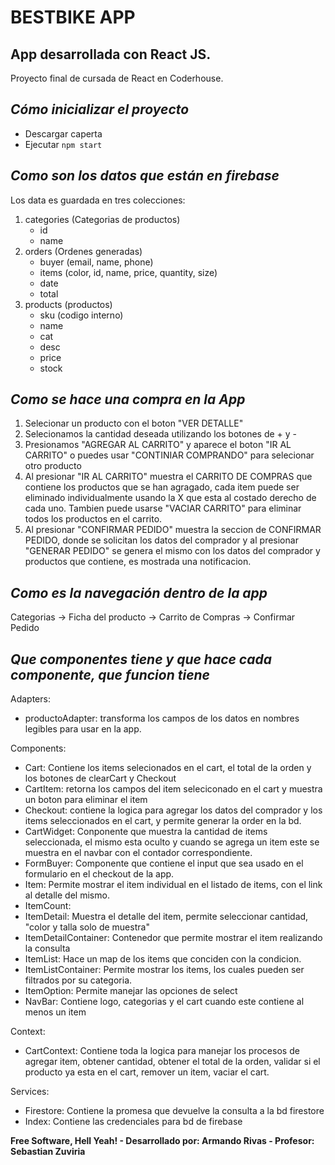 # BESTBIKE APP
## App desarrollada con React JS.
Proyecto final de cursada de React en Coderhouse.
## _Cómo inicializar el proyecto_
- Descargar caperta 
- Ejecutar `npm start`
##  _Como son los datos que están en firebase_ 
Los data es guardada en tres colecciones:
1. categories (Categorias de productos)
    - id
    - name
2. orders (Ordenes generadas)
    - buyer (email, name, phone)
    - items (color, id, name, price, quantity, size)
    - date
    - total
3. products (productos)
    - sku (codigo interno)
    - name
    - cat
    - desc
    - price
    - stock 
## _Como se hace una compra en la App_
1. Selecionar un producto con el boton "VER DETALLE"
2. Selecionamos la cantidad deseada utilizando los botones de + y -
3. Presionamos "AGREGAR AL CARRITO" y aparece el boton "IR AL CARRITO" o puedes usar "CONTINIAR COMPRANDO" para selecionar otro producto
4. Al presionar "IR AL CARRITO" muestra el CARRITO DE COMPRAS que contiene los productos que se han agragado, cada item puede ser eliminado individualmente usando la X que esta al  costado derecho de cada uno. Tambien puede usarse "VACIAR CARRITO" para eliminar todos los productos en el carrito.
5. Al presionar "CONFIRMAR PEDIDO" muestra la seccion de CONFIRMAR PEDIDO, donde se solicitan los datos del  comprador y al presionar "GENERAR PEDIDO" se genera el mismo con los datos del comprador y productos que contiene, es mostrada una notificacion.
## _Como es la navegación dentro de la app_
Categorias -> Ficha del producto -> Carrito de Compras -> Confirmar Pedido
## _Que componentes tiene y que hace cada componente, que funcion tiene_ 

Adapters:
- productoAdapter: transforma los campos de los datos en nombres legibles para usar en la app.

Components:
- Cart: Contiene los items selecionados en el cart, el total de la orden y los botones de clearCart y Checkout
- CartItem: retorna los campos del item seleciconado en el cart y muestra un boton para eliminar el item
- Checkout: contiene la logica para agregar los datos del comprador y los items seleccionados en el cart, y permite generar la order en la bd.
- CartWidget: Conponente que muestra la cantidad de items seleccionada, el mismo esta oculto y cuando se agrega un item este se muestra en el navbar con el contador correspondiente.
- FormBuyer: Componente que contiene el input que sea usado en el formulario en el checkout de la app.
- Item: Permite mostrar el item individual en el listado de items, con el link al detalle del mismo.
- ItemCount:
- ItemDetail: Muestra el detalle del item, permite seleccionar cantidad, "color y talla  solo de muestra"
- ItemDetailContainer: Contenedor que permite mostrar el item realizando la consulta 
- ItemList: Hace un map de los items que conciden con la condicion.
- ItemListContainer: Permite mostrar los items, los cuales pueden ser filtrados por su categoria.
- ItemOption: Permite manejar las opciones de select
- NavBar: Contiene logo, categorias y el cart cuando este contiene al menos un item 


Context:
- CartContext: Contiene toda la logica para manejar los procesos de agregar item, obtener cantidad, obtener el total de la orden, validar si el producto ya esta en el cart, remover un item, vaciar el cart.

Services:
- Firestore: Contiene la promesa que devuelve la consulta a la bd firestore
- Index: Contiene las credenciales para bd de firebase  



**Free Software, Hell Yeah! -  Desarrollado por: Armando Rivas - Profesor: Sebastian Zuviria**
